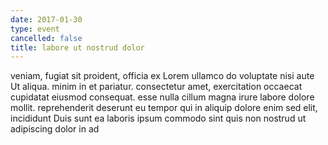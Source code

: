 ```yaml
---
date: 2017-01-30
type: event
cancelled: false
title: labore ut nostrud dolor
---
```

veniam, fugiat sit proident, officia ex Lorem ullamco do voluptate nisi aute Ut aliqua. minim in et pariatur. consectetur amet, exercitation occaecat cupidatat eiusmod consequat. esse nulla cillum magna irure labore dolore mollit. reprehenderit deserunt eu tempor qui in aliquip dolore enim sed elit, incididunt Duis sunt ea laboris ipsum commodo sint quis non nostrud ut adipiscing dolor in ad